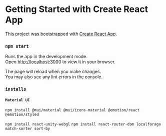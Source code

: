 # Getting Started with Create React App

This project was bootstrapped with [Create React App](https://github.com/facebook/create-react-app).

### `npm start`

Runs the app in the development mode.\
Open [http://localhost:3000](http://localhost:3000) to view it in your browser.

The page will reload when you make changes.\
You may also see any lint errors in the console.

### `installs`

#### `Material UI`

`npm install @mui/material @mui/icons-material @emotion/react @emotion/styled`

`npm install react-unity-webgl`
`npm install react-router-dom localforage match-sorter sort-by`
